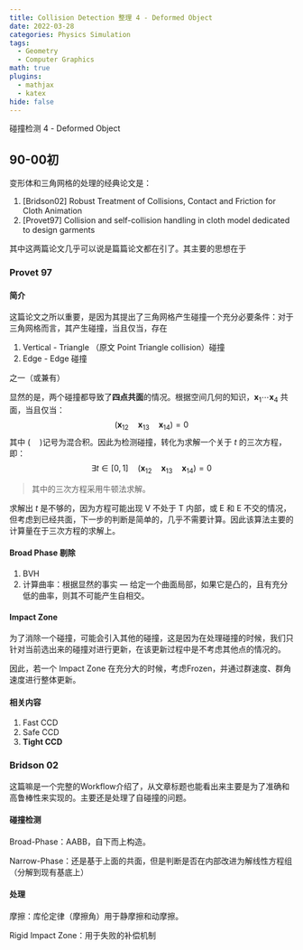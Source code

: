 ```yaml
---
title: Collision Detection 整理 4 - Deformed Object
date: 2022-03-28
categories: Physics Simulation
tags:
  - Geometry
  - Computer Graphics
math: true
plugins:
  - mathjax
  - katex
hide: false
---
```


碰撞检测 4 - Deformed Object

<!--more-->



## 90-00初

变形体和三角网格的处理的经典论文是：

1. [Bridson02] Robust Treatment of Collisions, Contact and Friction for Cloth Animation
2. [Provet97] Collision and self-collision handling in cloth model dedicated to design garments

其中这两篇论文几乎可以说是篇篇论文都在引了。其主要的思想在于

### Provet 97

#### 简介

这篇论文之所以重要，是因为其提出了三角网格产生碰撞一个充分必要条件：对于三角网格而言，其产生碰撞，当且仅当，存在

1. Vertical - Triangle （原文 Point Triangle collision）碰撞
2. Edge - Edge 碰撞

之一（或兼有）

显然的是，两个碰撞都导致了**四点共面**的情况。根据空间几何的知识，$\mathbf x_{1}\cdots\mathbf x_4$ 共面，当且仅当：
$$
(\mathbf x_{12}\quad \mathbf x_{13} \quad \mathbf x_{14}) = 0
$$
其中 $(\quad )$记号为混合积。因此为检测碰撞，转化为求解一个关于 $t$ 的三次方程，即：
$$
\exists t \in [0, 1]\quad (\mathbf x_{12}\quad \mathbf x_{13} \quad \mathbf x_{14}) = 0
$$

> 其中的三次方程采用牛顿法求解。

求解出 $t$ 是不够的，因为方程可能出现 V 不处于 T 内部，或 E 和 E 不交的情况，但考虑到已经共面，下一步的判断是简单的，几乎不需要计算。因此该算法主要的计算量在于三次方程的求解上。

#### Broad Phase 剔除

1. BVH
2. 计算曲率：根据显然的事实 — 给定一个曲面局部，如果它是凸的，且有充分低的曲率，则其不可能产生自相交。

#### Impact Zone

为了消除一个碰撞，可能会引入其他的碰撞，这是因为在处理碰撞的时候，我们只针对当前选出来的碰撞对进行更新，在该更新过程中是不考虑其他点的情况的。

因此，若一个 Impact Zone 在充分大的时候，考虑Frozen，并通过群速度、群角速度进行整体更新。

#### 相关内容

1. Fast CCD
2. Safe CCD
3. **Tight CCD**

### Bridson 02

这篇嘛是一个完整的Workflow介绍了，从文章标题也能看出来主要是为了准确和高鲁棒性来实现的。主要还是处理了自碰撞的问题。

#### 碰撞检测

Broad-Phase：AABB，自下而上构造。

Narrow-Phase：还是基于上面的共面，但是判断是否在内部改进为解线性方程组（分解到现有基底上）

#### 处理

摩擦：库伦定律（摩擦角）用于静摩擦和动摩擦。

Rigid Impact Zone：用于失败的补偿机制





